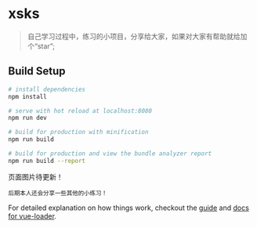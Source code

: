 # xsks

> 自己学习过程中，练习的小项目，分享给大家，如果对大家有帮助就给加个“star”;
## Build Setup

``` bash
# install dependencies
npm install

# serve with hot reload at localhost:8080
npm run dev

# build for production with minification
npm run build

# build for production and view the bundle analyzer report
npm run build --report
```
页面图片待更新！
```
后期本人还会分享一些其他的小练习！
```
For detailed explanation on how things work, checkout the [guide](http://vuejs-templates.github.io/webpack/) and [docs for vue-loader](http://vuejs.github.io/vue-loader).
